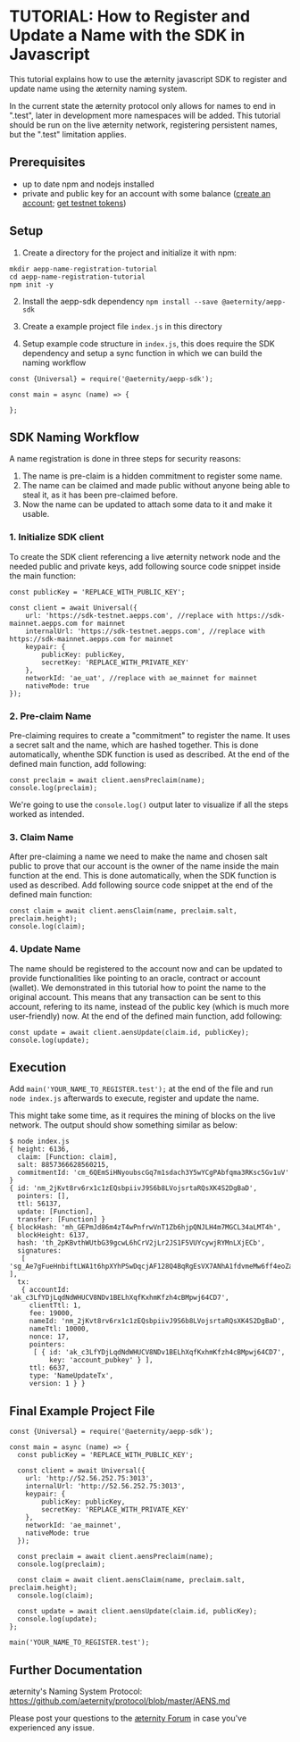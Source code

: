 # TUTORIAL: How to Register and Update a Name with the SDK in Javascript


This tutorial explains how to use the æternity javascript SDK to register and update name using the æternity naming system.

In the current state the æternity protocol only allows for names to end in ".test", later in development more namespaces will be added. This tutorial should be run on the live æternity network, registering persistent names, but the ".test" limitation applies.

## Prerequisites

 - up to date npm and nodejs installed
 - private and public key for an account with some balance ([create an account](account-creation-in-ae-cli.md); [get testnet tokens](get-testnet-tokens.md))

## Setup

1. Create a directory for the project and initialize it with npm:

```
mkdir aepp-name-registration-tutorial
cd aepp-name-registration-tutorial
npm init -y
```

2. Install the aepp-sdk dependency `npm install --save @aeternity/aepp-sdk`

3. Create a example project file `index.js` in this directory

4. Setup example code structure in `index.js`, this does require the SDK dependency and setup a sync function in which we can build the naming workflow

```
const {Universal} = require('@aeternity/aepp-sdk');

const main = async (name) => {

};
```

## SDK Naming Workflow

A name registration is done in three steps for security reasons: 
1. The name is pre-claim is a hidden commitment to register some name. 
2. The name can be claimed and made public without anyone being able to steal it, as it has been pre-claimed before. 
3. Now the name can be updated to attach some data to it and make it usable.

### 1. Initialize SDK client

To create the SDK client referencing a live æternity network node and the needed public and private keys, add following source code snippet inside the main function:

```
const publicKey = 'REPLACE_WITH_PUBLIC_KEY';

const client = await Universal({
    url: 'https://sdk-testnet.aepps.com', //replace with https://sdk-mainnet.aepps.com for mainnet
    internalUrl: 'https://sdk-testnet.aepps.com', //replace with https://sdk-mainnet.aepps.com for mainnet
    keypair: {
        publicKey: publicKey,
        secretKey: 'REPLACE_WITH_PRIVATE_KEY'
    },
    networkId: 'ae_uat', //replace with ae_mainnet for mainnet
    nativeMode: true
});
```


### 2. Pre-claim Name

Pre-claiming requires to create a "commitment" to register the name. It uses a secret salt and the name, which are hashed together. This is done automatically, whenthe SDK function is used as described. At the end of the defined main function, add following:

```
const preclaim = await client.aensPreclaim(name);
console.log(preclaim);
```

We're going to use the `console.log()` output later to visualize if all the steps worked as intended.


### 3. Claim Name

After pre-claiming a name we need to make the name and chosen salt public to prove that our account is the owner of the name inside the main function at the end. This is done automatically, when the SDK function is used as described. Add following source code snippet at the end of the defined main function:

```
const claim = await client.aensClaim(name, preclaim.salt, preclaim.height);
console.log(claim);
```

### 4. Update Name

The name should be registered to the account now and can be updated to provide functionalities like pointing to an oracle, contract or account (wallet). We demonstrated in this tutorial how to point the name to the original account. This means that any transaction can be sent to this account, refering to its name, instead of the public key (which is much more user-friendly) now. At the end of the defined main function, add following:

```
const update = await client.aensUpdate(claim.id, publicKey);
console.log(update);
```

## Execution

Add `main('YOUR_NAME_TO_REGISTER.test');` at the end of the file and run `node index.js` afterwards to execute, register and update the name.

This might take some time, as it requires the mining of blocks on the live network. The output should show  something similar as below:

```
$ node index.js
{ height: 6136, 
  claim: [Function: claim],
  salt: 8857366628560215,
  commitmentId: 'cm_6QEmSiHNyoubscGq7m1sdach3Y5wYCgPAbfqma3RKsc5Gv1uV' }
{ id: 'nm_2jKvt8rv6rx1c1zEQsbpiivJ9S6b8LVojsrtaRQsXK4S2DgBaD',
  pointers: [],
  ttl: 56137,
  update: [Function],
  transfer: [Function] }
{ blockHash: 'mh_GEPmJd86m4zT4wPnfrwVnT1Zb6hjpQNJLH4m7MGCL34aLMT4h',
  blockHeight: 6137,
  hash: 'th_2pKBvthWUtbG39gcwL6hCrV2jLr2JS1F5VUYcywjRYMnLXjECb',
  signatures:
   [ 'sg_Ae7gFueHnbiftLWA1t6hpXYhPSwDqcjAF128Q4BqRgEsVX7ANhA1fdvmeMw6ff4eoZaeWDfwjkBXHpebghexFzW9urB52' ],
  tx:
   { accountId: 'ak_c3LfYDjLqdNdWHUCV8NDv1BELhXqfKxhmKfzh4cBMpwj64CD7',
     clientTtl: 1,
     fee: 19000,
     nameId: 'nm_2jKvt8rv6rx1c1zEQsbpiivJ9S6b8LVojsrtaRQsXK4S2DgBaD',
     nameTtl: 10000,
     nonce: 17,
     pointers:
      [ { id: 'ak_c3LfYDjLqdNdWHUCV8NDv1BELhXqfKxhmKfzh4cBMpwj64CD7',
          key: 'account_pubkey' } ],
     ttl: 6637,
     type: 'NameUpdateTx',
     version: 1 } }
```


## Final Example Project File

```
const {Universal} = require('@aeternity/aepp-sdk');

const main = async (name) => {
  const publicKey = 'REPLACE_WITH_PUBLIC_KEY';

  const client = await Universal({
    url: 'http://52.56.252.75:3013',
    internalUrl: 'http://52.56.252.75:3013',
    keypair: {
        publicKey: publicKey,
        secretKey: 'REPLACE_WITH_PRIVATE_KEY'
    },
    networkId: 'ae_mainnet',
    nativeMode: true
  });

  const preclaim = await client.aensPreclaim(name);
  console.log(preclaim);

  const claim = await client.aensClaim(name, preclaim.salt, preclaim.height);
  console.log(claim);

  const update = await client.aensUpdate(claim.id, publicKey);
  console.log(update);
};

main('YOUR_NAME_TO_REGISTER.test');
```

## Further Documentation

æternity's Naming System Protocol: https://github.com/aeternity/protocol/blob/master/AENS.md

Please post your questions to the [æternity Forum](https://forum.aeternity.com/c/development) in case you've experienced any issue.


